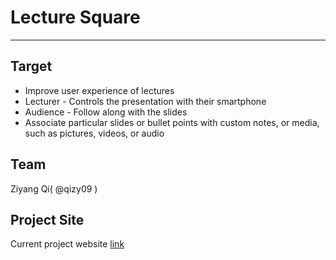 # Lecture Square

-----------
## Target
* Improve user experience of lectures
* Lecturer - Controls the presentation with their smartphone
* Audience - Follow along with the slides
* Associate particular slides or bullet points with custom notes, or media, such as pictures, videos, or audio

## Team
Ziyang Qi( @qizy09 )
<!-- , Alok Gupta(alokg95), Tyler Vuong -->

## Project Site
Current project website [link](https://qizy09.github.io/lecture-square)
